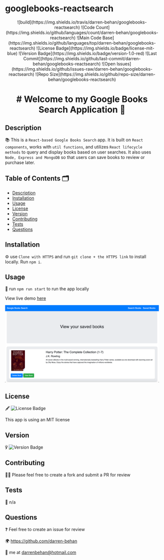 # googlebooks-reactsearch

<div align="center">
![build](https://img.shields.io/travis/darren-behan/googlebooks-reactsearch) ![Code Count](https://img.shields.io/github/languages/count/darren-behan/googlebooks-reactsearch) ![Main Code Base](https://img.shields.io/github/languages/top/darren-behan/googlebooks-reactsearch) ![License Badge](https://img.shields.io/badge/license-mit-blue) ![Version Badge](https://img.shields.io/badge/version-1.0-red) ![Last Commit](https://img.shields.io/github/last-commit/darren-behan/googlebooks-reactsearch) ![Open Issues](https://img.shields.io/github/issues-raw/darren-behan/googlebooks-reactsearch) ![Repo Size](https://img.shields.io/github/repo-size/darren-behan/googlebooks-reactsearch)
</div>

<h1 align="center"># Welcome to my Google Books Search Application 👋</h1>

## Description

📚 This is a `React-based Google Books Search` app. It is built on `React components`, works with `util functions`, and utilizes `React lifecycle methods` to query and display books based on user searches. It also uses `Node, Express and MongoDB` so that users can save books to review or purchase later.

## Table of Contents 🗂

* [Description](#Description)
* [Installation](#Installation)
* [Usage](#Usage)
* [License](#License)
* [Version](#Version)
* [Contributing](#Contributing)
* [Tests](#Tests)
* [Questions](#Questions)

## Installation

⚙️ use `Clone with HTTPS` and run `git clone + the HTTPS link` to install locally. Run `npm i`.

## Usage

🚨 run `npm run start` to run the app locally

View live demo <a href="https://googlebooks-reactsearch.herokuapp.com">here</a>

![Preview](./client/public/app.png "Preview of Retrieve Google Books App")

## License

🖋 ![License Badge](https://img.shields.io/badge/license-mit-blue)

This app is using an MIT license

## Version

℣ ![Version Badge](https://img.shields.io/badge/license-1.0-red)

## Contributing

👩‍💻 Please feel free to create a fork and submit a PR for review

## Tests

🧪 n/a

## Questions

❓ Feel free to create an issue for review

🌍 https://github.com/darren-behan

📧 me at darrenbehan@hotmail.com
